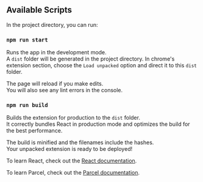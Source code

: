 ## Available Scripts

In the project directory, you can run:

### `npm run start`

Runs the app in the development mode.\
A `dist` folder will be generated in the project directory. In chrome's extension section, choose the `Load unpacked` option and direct it to this `dist` folder. 

The page will reload if you make edits.\
You will also see any lint errors in the console.

### `npm run build`

Builds the extension for production to the `dist` folder.\
It correctly bundles React in production mode and optimizes the build for the best performance.

The build is minified and the filenames include the hashes.\
Your unpacked extension is ready to be deployed!

To learn React, check out the [React documentation](https://reactjs.org/).

To learn Parcel, check out the [Parcel documentation](https://parceljs.org/docs/).

